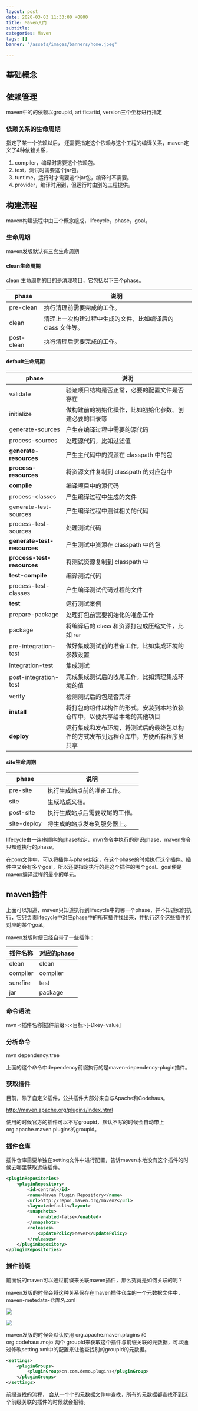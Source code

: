 ```yaml
---
layout: post
date: 2020-03-03 11:33:00 +0800
title: Maven入门
subtitle:
categories: Maven
tags: []
banner: "/assets/images/banners/home.jpeg"

---
```


## 基础概念

## 依赖管理

maven中的的依赖以groupid, artificartid, version三个坐标进行指定

### 依赖关系的生命周期

指定了某一个依赖以后， 还需要指定这个依赖与这个工程的编译关系，maven定义了4种依赖关系，

1. compiler，编译时需要这个依赖包。
2. test，测试时需要这个jar包。
3. tuntime，运行时才需要这个jar包，编译时不需要。
4. provider，编译时用到，但运行时由别的工程提供。



## 构建流程

maven构建流程中由三个概念组成，lifecycle，phase，goal。

### 生命周期

maven发版默认有三套生命周期

#### clean生命周期

clean 生命周期的目的是清理项目，它包括以下三个phase。

| phase      | 说明                                                        |
| ---------- | ----------------------------------------------------------- |
| pre-clean  | 执行清理前需要完成的工作。                                  |
| clean      | 清理上一次构建过程中生成的文件，比如编译后的 class 文件等。 |
| post-clean | 执行清理后需要完成的工作。                                  |



#### default生命周期

| phase                       | 说明                                                         |
| --------------------------- | ------------------------------------------------------------ |
| validate                    | 验证项目结构是否正常，必要的配置文件是否存在                 |
| initialize                  | 做构建前的初始化操作，比如初始化参数、创建必要的目录等       |
| generate-sources            | 产生在编译过程中需要的源代码                                 |
| process-sources             | 处理源代码，比如过滤值                                       |
| **generate-resources**      | 产生主代码中的资源在 classpath 中的包                        |
| **process-resources**       | 将资源文件复制到 classpath 的对应包中                        |
| **compile**                 | 编译项目中的源代码                                           |
| process-classes             | 产生编译过程中生成的文件                                     |
| generate-test-sources       | 产生编译过程中测试相关的代码                                 |
| process-test-sources        | 处理测试代码                                                 |
| **generate-test-resources** | 产生测试中资源在 classpath 中的包                            |
| **process-test-resources**  | 将测试资源复制到 classpath 中                                |
| **test-compile**            | 编译测试代码                                                 |
| process-test-classes        | 产生编译测试代码过程的文件                                   |
| **test**                    | 运行测试案例                                                 |
| prepare-package             | 处理打包前需要初始化的准备工作                               |
| package                     | 将编译后的 class 和资源打包成压缩文件，比如 rar              |
| pre-integration-test        | 做好集成测试前的准备工作，比如集成环境的参数设置             |
| integration-test            | 集成测试                                                     |
| post-integration-test       | 完成集成测试后的收尾工作，比如清理集成环境的值               |
| verify                      | 检测测试后的包是否完好                                       |
| **install**                 | 将打包的组件以构件的形式，安装到本地依赖仓库中，以便共享给本地的其他项目 |
| **deploy**                  | 运行集成和发布环境，将测试后的最终包以构件的方式发布到远程仓库中，方便所有程序员共享 |



#### site生命周期

| phase       | 说明                           |
| ----------- | ------------------------------ |
| pre-site    | 执行生成站点前的准备工作。     |
| site        | 生成站点文档。                 |
| post-site   | 执行生成站点后需要收尾的工作。 |
| site-deploy | 将生成的站点发布到服务器上。   |



lifecycle由一连串顺序的phase指定，mvn命令中执行的辨识phase，maven命令只知道执行的phase。

在pom文件中，可以将插件与phase绑定，在这个phase的时候执行这个插件。插件中又会有多个goal，所以还要指定执行的是这个插件的哪个goal。goal便是maven编译过程的最小的单元。



## maven插件

上面可以知道，maven只知道执行到lifecycle中的哪一个phase，并不知道如何执行，它只负责lifecycle中对应phase中的所有插件找出来，并执行这个这些插件的对应的某个goal。

maven发版时便已经自带了一些插件：

| 插件名称 | 对应的phase |
| -------- | ----------- |
| clean    | clean       |
| compiler | compiler    |
| surefire | test        |
| jar      | package     |



### 命令语法

mvn <插件名称|插件前缀>:<目标>[-Dkey=value]

### 分析命令

mvn dependency:tree

上面的这个命令中dependency前缀执行的是maven-dependency-plugin插件。



### 获取插件

目前，除了自定义插件，公共插件大部分来自与Apache和Codehaus。

http://maven.apache.org/plugins/index.html

使用的时候官方的插件可以不写groupid，默认不写的时候会自动带上org.apache.maven.plugins的groupid。



### 插件仓库

插件仓库需要单独在setting文件中进行配置，告诉maven本地没有这个插件的时候去哪里获取远端插件。

```xml
<pluginRepositories>
    <pluginRepository>
        <id>central</id>
        <name>Maven Plugin Repository</name>
        <url>http://repo1.maven.org/maven2</url>
        <layout>default</layout>
        <snapshots>
            <enabled>false</enabled>
        </snapshots>
        <releases>
            <updatePolicy>never</updatePolicy>
        </releases>
    </pluginRepository>
</pluginRepositories>
```



### 插件前缀

前面说的maven可以通过前缀来关联maven插件，那么究竟是如何关联的呢？

maven发版的时候会将这种关系保存在maven插件仓库的一个元数据文件中， maven-metedata-仓库名.xml

![]({{site.url}}/assets/images/2020-03-03-Maven.assets/image-20211101162423972.png)

![]({{site.url}}/assets/images/2020-03-03-Maven.assets/image-20211101163207432.png)

maven发版的时候会默认使用 org.apache.maven.plugins 和 org.codehaus.mojo 两个 groupId来获取这个插件与前缀关联的元数据，可以通过修改setting.xml中的配置来让他查找别的groupId的元数据。

```xml
<settings>
    <pluginGroups>
        <pluginGroup>cn.com.demo.plugins</pluginGroup>
    </pluginGroups>
</settings>
```

前缀查找的流程， 会从一个个的元数据文件中查找，所有的元数据都查找不到这个前缀关联的插件的时候就会报错。

